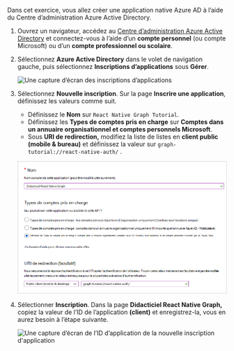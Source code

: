 <!-- markdownlint-disable MD002 MD041 -->

Dans cet exercice, vous allez créer une application native Azure AD à l’aide du Centre d’administration Azure Active Directory.

1. Ouvrez un navigateur, accédez au [Centre d’administration Azure Active Directory](https://aad.portal.azure.com) et connectez-vous à l’aide d’un **compte personnel** (ou compte Microsoft) ou d’un **compte professionnel ou scolaire**.

1. Sélectionnez **Azure Active Directory** dans le volet de navigation gauche, puis sélectionnez **Inscriptions d’applications** sous **Gérer**.

    ![Une capture d’écran des inscriptions d’applications ](./images/aad-portal-app-registrations.png)

1. Sélectionnez **Nouvelle inscription**. Sur la page **Inscrire une application**, définissez les valeurs comme suit.

    - Définissez le **Nom** sur `React Native Graph Tutorial`.
    - Définissez les **Types de comptes pris en charge** sur **Comptes dans un annuaire organisationnel et comptes personnels Microsoft**.
    - Sous **URI de redirection,** modifiez la liste de listes en **client public (mobile & bureau)** et définissez la valeur sur `graph-tutorial://react-native-auth/` .

    ![Capture d’écran de la page Inscrire une application](./images/aad-register-an-app.png)

1. Sélectionner **Inscription**. Dans la page **Didacticiel React Native Graph,** copiez la valeur de l’ID de l’application **(client)** et enregistrez-la, vous en aurez besoin à l’étape suivante.

    ![Une capture d’écran de l’ID d’application de la nouvelle inscription d'application](./images/aad-application-id.png)
